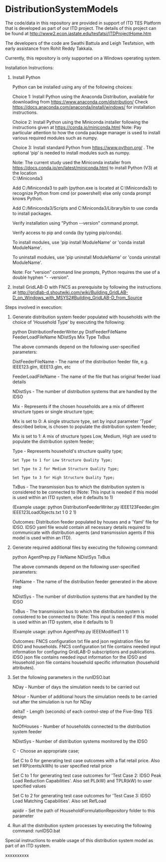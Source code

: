 # DistributionSystemModels

The code/data in this repository are provided in support of ITD TES Platform that is developed as part of our ITD project. The details of this project can be found at http://www2.econ.iastate.edu/tesfatsi/ITDProjectHome.htm

The developers of the code are Swathi Battula and Leigh Tesfatsion, with early assistance from Rohit Reddy Takkala.

Currently, this repository is only supported on a Windows operating system.

Installation Instructions:

1. Install Python
    
   Python can be installed using any of the following choices:
    
   Choice 1: Install Python using the Anaconda Distribution, available for downloading from https://www.anaconda.com/distribution/
   Check https://docs.anaconda.com/anaconda/install/windows/ for installation instructions. 

   Choice 2: Install Python using the Miniconda installer following the instructions given at https://conda.io/miniconda.html 
   Note: Pay particular attention to how the conda package manager is used to install various required modules such as numpy. 

   Choice 3: Install standard Python from https://www.python.org/ . The optional ‘pip’ is needed to install modules such as numpy.
	
   Note: The current study used the Miniconda installer from https://docs.conda.io/en/latest/miniconda.html to install Python (V3) at the location 	
   C:\Miniconda3

   Add C:/Miniconda3 to path (python.exe is located at C:\Miniconda3) to recognize Python from cmd (or powershell) else only conda prompt knows Python.
	
   Add C:/Miniconda3/Scripts and C:Miniconda3/Library/bin to use conda to install packages.

   Verify installation using "Python --version" command prompt.  
	
   Verify access to pip and conda (by typing pip/conda).
	
   To install modules, use 'pip install ModuleName' or 'conda install ModuleName'.
	
   To uninstall modules, use 'pip uninstall ModuleName' or 'conda uninstall ModuleName'.

   Note: For “version” command line prompts, Python requires the use of a double hyphen “- -version”.

2. Install GridLAB-D with FNCS as prerequisite by following the instructions at
   http://gridlab-d.shoutwiki.com/wiki/Building_GridLAB-D_on_Windows_with_MSYS2#Building_GridLAB-D_from_Source


Steps involved in execution:

1. Generate distribution system feeder populated with households with the choice of 'Household Type' by executing the following:

   python DistributionFeederWriter.py DistFeederFileName FeederLoadFileName NDistSys Mix Type TxBus
   
   The above commands depend on the following user-specified parameters: 
   
   DistFeederFileName - The name of the distribution feeder file, e.g. IEEE123.glm, IEEE13.glm, etc
   
   FeederLoadFileName - The name of the file that has original feeder load details
   
   NDistSys - The number of distribution systems that are handled by the IDSO
   
   Mix - Represents if the chosen households are a mix of different structure types or single structure type;
   
   Mix is set to 0: A single structure type, set by input parameter 'Type' described below, is chosen to populate the distribution system feeder;
   
   Mix is set to 1: A mix of structure types Low, Medium, High are used to populate the distribution system feeder;
	 
   Type - Represents household's structure quality type; 
   
	   Set Type to 1 for Low Structure Quality Type;

	   Set Type to 2 for Medium Structure Quality Type;

	   Set Type to 3 for High Structure Quality Type;
	   
   TxBus - The transmission bus to which the distribution system is considered to be connected to (Note: This input is needed if this model is used within an ITD system, else it defaults to 1)
   
   (Example usage: python DistributionFeederWriter.py IEEE123Feeder.glm IEEE123LoadObjects.txt 1 0 2 1)
   
   Outcomes: Distribution feeder populated by houses and a 'Yaml' file for IDSO. IDSO yaml file would contain all necessary details required to communicate with distribution agents (and transmission agents if this model is used within an ITD). 
    
2. Generate required additional files by executing the following command:
   
   python AgentPrep.py FileName NDistSys TxBus
   
   The above commands depend on the following user-specified parameters: 
   
   FileName - The name of the distribution feeder generated in the above step
   
   NDistSys - The number of distribution systems that are handled by the IDSO
   
   TxBus - The transmission bus to which the distribution system is considered to be connected to (Note: This input is needed if this model is used within an ITD system, else it defaults to 1)
   
   (Example usage: python AgentPrep.py IEEEModified1 1 1)  
    		
   Outcomes: FNCS configuration txt file and json registration files for IDSO and households.
   FNCS configuration txt file contains needed input information for configuring GridLAB-D subscriptions and publications. IDSO json file contains needed input information for the IDSO and Household json file contains household specific information (household attributes).
	
3. Set the following parameters in the runIDSO.bat
   
   NDay - Number of days the simulation needs to be carried out
   
   NHour - Number of additional hours the simulation needs to be carried out after the simulation is run for NDay
   
   deltaT - Length (seconds) of each control-step of the Five-Step TES design
   
   NoOfHouses - Number of households connected to the distribution system feeder
   
   NDistSys - Number of distribution systems monitored by the IDSO
   
   C - Choose an appropriate case; 
   
   Set C to 0 for generating test case outcomes with a flat retail price. Also set FRP(cents/kWh) to user specified retail price 
   
   Set C to 1 for generating test case outcomes for 'Test Case 2: IDSO Peak Load Reduction Capabilities'. Also set PL(kW) and TPLR(kW) to user specified values
   
   Set C to 2 for generating test case outcomes for 'Test Case 3: IDSO Load Matching Capabilities'. Also set RefLoad
   
   apidir - Set the path of HouseholdFormulationRepository folder to this parameter
	
4. Run all the distribution system processes by executing the following command:
   runIDSO.bat
   
Special instructions to enable usage of this distribution system model as part of an ITD system.

xxxxxxxxxx

